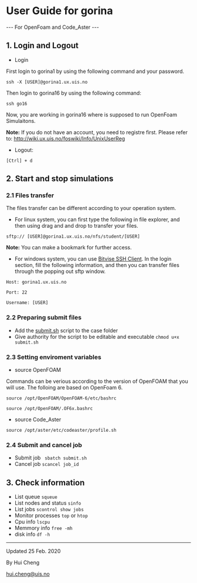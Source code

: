 # User Guide for gorina  
---  For OpenFoam and Code_Aster ---

## 1. Login and Logout

- Login 

First login to gorina1 by using the following command and your password.
```
ssh -X [USER]@gorina1.ux.uis.no
```
Then login to gorina16 by using the following command:
```
ssh go16
```
Now, you are working in gorina16 where is supposed to run OpenFoam Simulaitons.

**Note:** If you do not have an account, you need to registre first. Please refer to:
http://wiki.ux.uis.no/foswiki/Info/UnixUserReg 

- Logout:

```
[Ctrl] + d
```

## 2. Start and stop simulations

### 2.1 Files transfer
The files transfer can be different according to your operation system.

- For linux system, you can first type the following in file explorer, and then using drag and and drop to transfer your files. 
```
sftp:// [USER]@gorina1.ux.uis.no/nfs/student/[USER]
```
**Note:** You can make a bookmark for further access. 

- For windows system, you can use [Bitvise SSH Client](https://www.bitvise.com/ssh-client-download). 
In the login section, fill the following information, and then you can transfer files through the popping out sftp window.
```
Host: gorina1.ux.uis.no

Port: 22

Username: [USER]
```

### 2.2 Preparing submit files
- Add the [submit.sh](https://github.com/chenghui62000/gorinauis/blob/master/submit.sh) script to the case folder
- Give authority for the script to be editable and executable
```chmod u+x submit.sh ```

### 2.3 Setting enviroment variables

- source OpenFOAM

Commands can be verious according to the version of OpenFOAM that you will use. The folloing are based on OpenFoam 6. 
```
source /opt/OpenFOAM/OpenFOAM-6/etc/bashrc
```

```
source /opt/OpenFOAM/.OF6x.bashrc
```
- source Code_Aster

```
source /opt/aster/etc/codeaster/profile.sh
```

### 2.4 Submit and cancel job

- Submit job ``` sbatch submit.sh```
- Cancel job ``` scancel job_id ```

## 3. Check information
- List queue ``` squeue ```
- List nodes and status ``` sinfo ```
- List jobs ``` scontrol show jobs ```
- Monitor processes ``` top ``` or ```htop```
- Cpu info ``` lscpu ```
- Memmory info ``` free -mh ```
- disk info ``` df -h ```

---

Updated 25 Feb. 2020

By Hui Cheng

hui.cheng@uis.no